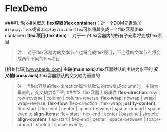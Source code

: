 # FlexDemo
####1. flex相关概念
**flex容器(flex container)**：对一个DOM元素添加```display:flex```或者```display:inline-flex```可以将其变成一个flex容器(flex container)
**flex 项目(flex item)**： 对于一个flex容器内的所有子元素将变成flex项目
>注： 对于flex容器内的文本节点也将变成flex项目，不连续的文本节点将变成两个不同的flex项目

[相关代码][www.baidu.com]
**主轴(main axis)**:flex容器默认的主轴为水平的
**交叉轴(cross axis)**:flex容器默认的交叉轴为垂直的
>注：当flex容器的flex-direction属性从默认的row变成column时，主轴为垂直的，交叉轴为水平的
####2. flex容器上的属性
**flex-direction**: row | row-reverse | column | column-reverse;
**flex-wrap**: nowrap | wrap | wrap-reverse;
**flex-flow**: flex-driection | flex-wrap;
**justify-content**: flex-start | flex-end | center | space-between | space-around | space-evenly;
**align-items**: flex-start | flex-end | center | baseline | stretch;
**align-content**: flex-start | flex-end | center | space-between | space-around | stretch | space-evenly;

